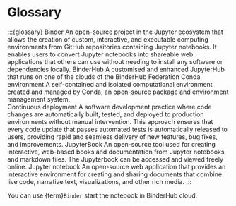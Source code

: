 Glossary
=======================

:::{glossary}
Binder
 An open-source project in the Jupyter ecosystem that allows the creation of custom, interactive, and executable computing environments from GitHub repositories containing Jupyter notebooks. It enables users to convert Jupyter notebooks into shareable web applications that others can use without needing to install any software or dependencies locally.
BinderHub
 A customised and enhanced JupyterHub that runs on one of the clouds of the BinderHub Federation
Conda environment
 A self-contained and isolated computational environment created and managed by Conda, an open-source package and environment management system.  
Continuous deployment
 A software development practice where code changes are automatically built, tested, and deployed to production environments without manual intervention. This approach ensures that every code update that passes automated tests is automatically released to users, providing rapid and seamless delivery of new features, bug fixes, and improvements.
JupyterBook
 An open-source tool used for creating interactive, web-based books and documentation from Jupyter notebooks and markdown files. The Jupyterbook can be accessed and viewed freely online.
Jupyter notebook
 An open-source web application that provides an interactive environment for creating and sharing documents that combine live code, narrative text, visualizations, and other rich media. 
:::

You can use {term}`Binder` start the notebook in BinderHub cloud.